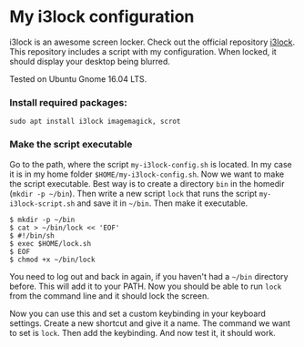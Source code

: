 # My i3lock configuration #

i3lock is an awesome screen locker. Check out the official repository [i3lock](https://github.com/i3/i3lock).
This repository includes a script with my configuration. When locked, it should display your desktop being blurred.

Tested on Ubuntu Gnome 16.04 LTS.

### Install required packages: ###

<code>sudo apt install i3lock imagemagick, scrot</code>


### Make the script executable ###

Go to the path, where the script <code>my-i3lock-config.sh</code> is located. In my case it is in my home folder <code>$HOME/my-i3lock-config.sh</code>. Now we want to make the script executable. Best way is to create a directory <code>bin</code> in the homedir (<code>mkdir -p ~/bin</code>). Then write a new script <code>lock</code> that runs the script <code>my-i3lock-script.sh</code> and save it in <code>~/bin</code>. Then make it executable.

<pre><code>$ mkdir -p ~/bin
$ cat > ~/bin/lock << 'EOF'
$ #!/bin/sh
$ exec $HOME/lock.sh
$ EOF
$ chmod +x ~/bin/lock
</code></pre>

You need to log out and back in again, if you haven't had a <code>~/bin</code> directory before. This will add it to your PATH. Now you should be able to run <code>lock</code> from the command line and it should lock the screen.

Now you can use this and set a custom keybinding in your keyboard settings. Create a new shortcut and give it a name. The command we want to set is <code>lock</code>. Then add the keybinding. And now test it, it should work. 
